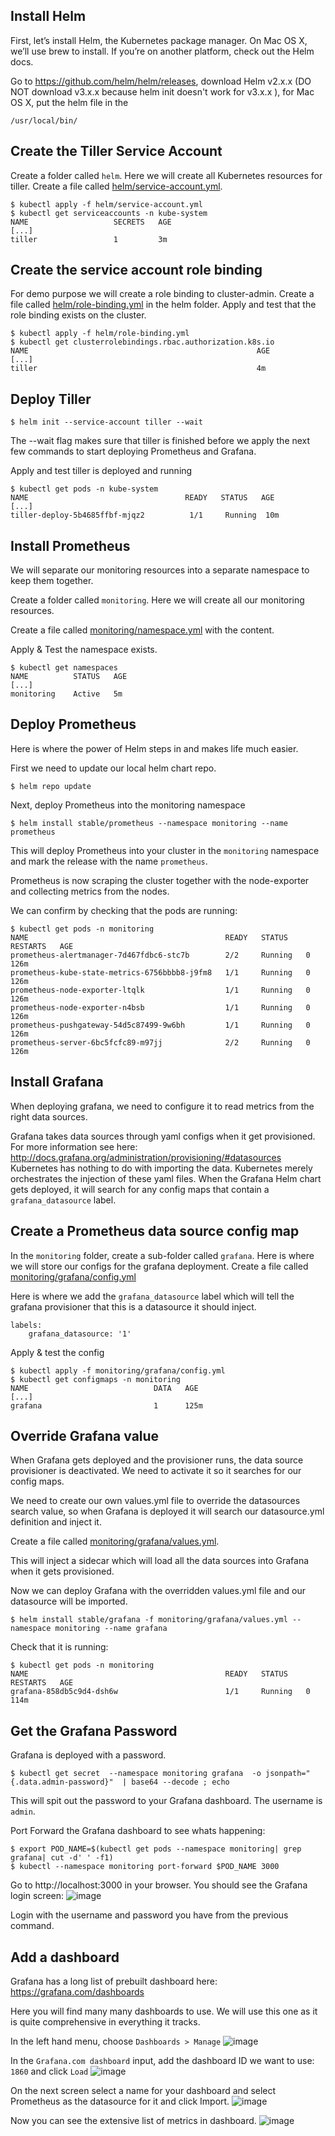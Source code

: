 
## Install Helm
First, let’s install Helm, the Kubernetes package manager. On Mac OS X, we’ll use brew to install. If you’re on another platform, check out the Helm docs.

Go to https://github.com/helm/helm/releases, download Helm v2.x.x (DO NOT download v3.x.x because helm init doesn't work for v3.x.x ), for Mac OS X, put the helm file in the
```
/usr/local/bin/ 
```
## Create the Tiller Service Account
Create a folder called `helm`. Here we will create all Kubernetes resources for tiller. Create a file called [helm/service-account.yml](https://github.com/cy235/Jenkins_K8S_Grafana/blob/master/helm/service-account.yml).
```
$ kubectl apply -f helm/service-account.yml
$ kubectl get serviceaccounts -n kube-system
NAME                   SECRETS   AGE
[...]
tiller                 1         3m
```
## Create the service account role binding
For demo purpose we will create a role binding to cluster-admin. Create a file called [helm/role-binding.yml](https://github.com/cy235/Jenkins_K8S_Grafana/blob/master/helm/role-binding.yml) in the helm folder.
Apply and test that the role binding exists on the cluster.
```
$ kubectl apply -f helm/role-binding.yml
$ kubectl get clusterrolebindings.rbac.authorization.k8s.io
NAME                                                   AGE
[...]
tiller                                                 4m
```
## Deploy Tiller
```
$ helm init --service-account tiller --wait
```
The --wait flag makes sure that tiller is finished before we apply the next few commands to start deploying Prometheus and Grafana.

Apply and test tiller is deployed and running
```
$ kubectl get pods -n kube-system
NAME                                   READY   STATUS   AGE
[...]
tiller-deploy-5b4685ffbf-mjqz2          1/1     Running  10m
```

## Install Prometheus
We will separate our monitoring resources into a separate namespace to keep them together.

Create a folder called `monitoring`. Here we will create all our monitoring resources.

Create a file called [monitoring/namespace.yml](https://github.com/cy235/Jenkins_K8S_Grafana/blob/master/monitoring/namespace.yml) with the content.

Apply & Test the namespace exists.

```
$ kubectl get namespaces
NAME          STATUS   AGE
[...]
monitoring    Active   5m
```

## Deploy Prometheus
Here is where the power of Helm steps in and makes life much easier.

First we need to update our local helm chart repo.

```
$ helm repo update
```

Next, deploy Prometheus into the monitoring namespace
```
$ helm install stable/prometheus --namespace monitoring --name prometheus
```

This will deploy Prometheus into your cluster in the `monitoring` namespace and mark the release with the name `prometheus`.

Prometheus is now scraping the cluster together with the node-exporter and collecting metrics from the nodes.

We can confirm by checking that the pods are running:
```
$ kubectl get pods -n monitoring
NAME                                            READY   STATUS    RESTARTS   AGE
prometheus-alertmanager-7d467fdbc6-stc7b        2/2     Running   0          126m
prometheus-kube-state-metrics-6756bbbb8-j9fm8   1/1     Running   0          126m
prometheus-node-exporter-ltqlk                  1/1     Running   0          126m
prometheus-node-exporter-n4bsb                  1/1     Running   0          126m
prometheus-pushgateway-54d5c87499-9w6bh         1/1     Running   0          126m
prometheus-server-6bc5fcfc89-m97jj              2/2     Running   0          126m
```

## Install Grafana
When deploying grafana, we need to configure it to read metrics from the right data sources.

Grafana takes data sources through yaml configs when it get provisioned.
For more information see here: http://docs.grafana.org/administration/provisioning/#datasources
Kubernetes has nothing to do with importing the data. Kubernetes merely orchestrates the injection of these yaml files.
When the Grafana Helm chart gets deployed, it will search for any config maps that contain a `grafana_datasource` label.

## Create a Prometheus data source config map
In the `monitoring` folder, create a sub-folder called `grafana`.
Here is where we will store our configs for the grafana deployment.
Create a file called [monitoring/grafana/config.yml](https://github.com/cy235/Jenkins_K8S_Grafana/blob/master/monitoring/grafana/config.yml)

Here is where we add the `grafana_datasource` label which will tell the grafana provisioner that this is a datasource it should inject.
```
labels:
    grafana_datasource: '1'
```

Apply & test the config

```
$ kubectl apply -f monitoring/grafana/config.yml
$ kubectl get configmaps -n monitoring
NAME                            DATA   AGE
[...]
grafana                         1      125m
```

## Override Grafana value
When Grafana gets deployed and the provisioner runs, the data source provisioner is deactivated. We need to activate it so it searches for our config maps.

We need to create our own values.yml file to override the datasources search value, so when Grafana is deployed it will search our datasource.yml definition and inject it.

Create a file called [monitoring/grafana/values.yml](https://github.com/cy235/Jenkins_K8S_Grafana/blob/master/monitoring/grafana/values.yml).

This will inject a sidecar which will load all the data sources into Grafana when it gets provisioned.

Now we can deploy Grafana with the overridden values.yml file and our datasource will be imported.

```
$ helm install stable/grafana -f monitoring/grafana/values.yml --namespace monitoring --name grafana
```

Check that it is running:
```
$ kubectl get pods -n monitoring
NAME                                            READY   STATUS    RESTARTS   AGE
grafana-858db5c9d4-dsh6w                        1/1     Running   0          114m
```

## Get the Grafana Password
Grafana is deployed with a password. 
```
$ kubectl get secret  --namespace monitoring grafana  -o jsonpath="{.data.admin-password}"  | base64 --decode ; echo
```
This will spit out the password to your Grafana dashboard.
The username is `admin`.

Port Forward the Grafana dashboard to see whats happening:
```
$ export POD_NAME=$(kubectl get pods --namespace monitoring| grep grafana| cut -d' ' -f1)
$ kubectl --namespace monitoring port-forward $POD_NAME 3000
```
Go to http://localhost:3000 in your browser. You should see the Grafana login screen:
![image](https://github.com/cy235/Jenkins_K8S_Grafana/blob/master/image/grafana1.jpg)

Login with the username and password you have from the previous command.

## Add a dashboard
Grafana has a long list of prebuilt dashboard here: https://grafana.com/dashboards

Here you will find many many dashboards to use. We will use this one as it is quite comprehensive in everything it tracks.

In the left hand menu, choose `Dashboards > Manage`
![image](https://github.com/cy235/Jenkins_K8S_Grafana/blob/master/image/grafana2.jpg)

In the `Grafana.com dashboard` input, add the dashboard ID we want to use: `1860` and click `Load`
![image](https://github.com/cy235/Jenkins_K8S_Grafana/blob/master/image/grafana3.jpg)

On the next screen select a name for your dashboard and select Prometheus as the datasource for it and click Import.
![image](https://github.com/cy235/Jenkins_K8S_Grafana/blob/master/image/grafana4.jpg)

Now you can see the extensive list of metrics in dashboard. 
![image](https://github.com/cy235/Jenkins_K8S_Grafana/blob/master/image/grafana5.jpg)
